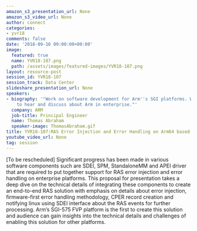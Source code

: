 ```yaml
---
amazon_s3_presentation_url: None
amazon_s3_video_url: None
author: connect
categories:
- yvr18
comments: false
date: '2018-09-16 09:00:00+00:00'
image:
  featured: true
  name: YVR18-107.png
  path: /assets/images/featured-images/YVR18-107.png
layout: resource-post
session_id: YVR18-107
session_track: Data Center
slideshare_presentation_url: None
speakers:
- biography: '"Work on software development for Arm''s SGI platforms. Would be interested
    to hear and discuss about Arm in enterprise."'
  company: ARM
  job-title: Principal Engineer
  name: Thomas Abraham
  speaker-image: ThomasAbraham.gif
title: YVR18-107:RAS Error Injection and Error Handling on Arm64 based platforms
youtube_video_url: None
tag: session
---
```


[To be rescheduled] Significant progress has been made in various software components such are SDEI, SPM, StandaloneMM and APEI driver that are required to put together support for RAS error injection and error handling on enterprise platforms. This proposal for presentation takes a deep dive on the technical details of integrating these components to create an end-to-end RAS solution with emphasis on details about error injection, firmware-first error handling methodology, CPER record creation and notifying linux using SDEI interface about the RAS events for further processing. Arm’s SGI-575 FVP platform is the first to create this solution and audience can gain insights into the technical details and challenges of enabling this solution for other platforms.